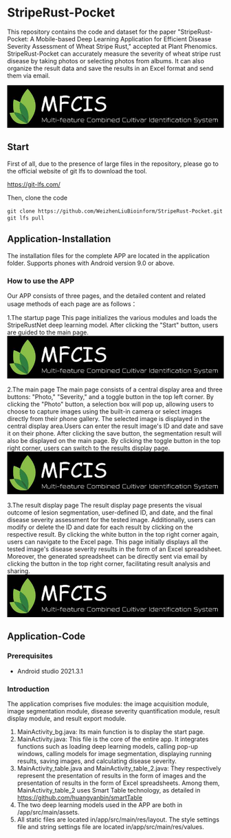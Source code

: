 # StripeRust-Pocket

This repository contains the code and dataset for the paper "StripeRust-Pocket: A Mobile-based Deep Learning Application for Efficient Disease Severity Assessment of Wheat Stripe Rust," accepted at Plant Phenomics. StripeRust-Pocket can accurately measure the severity of wheat stripe rust disease by taking photos or selecting photos from albums. It can also organize the result data and save the results in an Excel format and send them via email.

![MFCIS online platform](https://github.com/WeizhenLiuBioinform/mfcis/blob/master/logo.jpg)

## Start

First of all, due to the presence of large files in the repository, please go to the official website of git lfs to download the tool.

https://git-lfs.com/

Then, clone the code
```shell script
git clone https://github.com/WeizhenLiuBioinform/StripeRust-Pocket.git
git lfs pull
```

## Application-Installation

The installation files for the complete APP are located in the application folder. Supports phones with Android version 9.0 or above.

### How to use the APP
Our APP consists of three pages, and the detailed content and related usage methods of each page are as follows：

1.The startup page
This page initializes the various modules and loads the StripeRustNet deep learning model. After clicking the "Start" button, users are guided to the main page.
![MFCIS online platform](https://github.com/WeizhenLiuBioinform/mfcis/blob/master/logo.jpg)

2.The main page
The main page consists of a central display area and three buttons: "Photo," "Severity," and a toggle button in the top left corner. By clicking the "Photo" button, a selection box will pop up, allowing users to choose to capture images using the built-in camera or select images directly from their phone gallery. The selected image is displayed in the central display area.Users can enter the result image's ID and date and save it on their phone. After clicking the save button, the segmentation result will also be displayed on the main page. By clicking the toggle button in the top right corner, users can switch to the results display page. 
![MFCIS online platform](https://github.com/WeizhenLiuBioinform/mfcis/blob/master/logo.jpg)

3.The result display page
The result display page presents the visual outcome of lesion segmentation, user-defined ID, and date, and the final disease severity assessment for the tested image. Additionally, users can modify or delete the ID and date for each result by clicking on the respective result. By clicking the white button in the top right corner again, users can navigate to the Excel page. This page initially displays all the tested image's disease severity results in the form of an Excel spreadsheet. Moreover, the generated spreadsheet can be directly sent via email by clicking the button in the top right corner, facilitating result analysis and sharing.
![MFCIS online platform](https://github.com/WeizhenLiuBioinform/mfcis/blob/master/logo.jpg)


## Application-Code
### Prerequisites
* Android studio 2021.3.1

### Introduction
The application comprises five modules: the image acquisition module, image segmentation module, disease severity 
quantification module, result display module, and result export module.

1. MainActivity_bg.java: Its main function is to display the start page.
2. MainActivity.java: This file is the core of the entire app. It integrates functions such as loading deep learning 
models, calling pop-up windows, calling models for image segmentation, displaying running results, saving images, 
and calculating disease severity.
3. MainActivity_table.java and MainActivity_table_2.java: They respectively represent the presentation of results in 
the form of images and the presentation of results in the form of Excel spreadsheets. Among them, 
MainActivity_table_2 uses Smart Table technology, as detailed in https://github.com/huangyanbin/smartTable
4. The two deep learning models used in the APP are both in /app/src/main/assets.
5. All static files are located in/app/src/main/res/layout. The style settings file and string settings file are 
located in/app/src/main/res/values.
